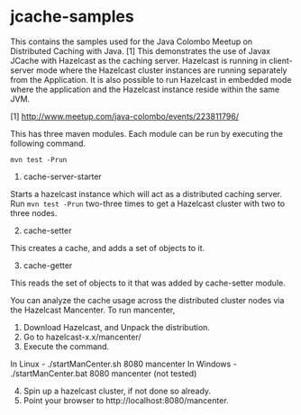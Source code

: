 # jcache-samples
This contains the samples used for the Java Colombo Meetup on Distributed Caching with Java. [1]
This demonstrates the use of Javax JCache with Hazelcast as the caching server. Hazelcast is running
in client-server mode where the Hazelcast cluster instances are running separately from the Application.
It is also possible to run Hazelcast in embedded mode where the application and the Hazelcast instance 
reside within the same JVM.

[1] http://www.meetup.com/java-colombo/events/223811796/

This has three maven modules. Each module can be run by executing the following command.

`mvn test -Prun`

1. cache-server-starter

Starts a hazelcast instance which will act as a distributed caching server. Run `mvn test -Prun` two-three times 
to get a Hazelcast cluster with two to three nodes.

2. cache-setter

This creates a cache, and adds a set of objects to it.

3. cache-getter

This reads the set of objects to it that was added by cache-setter module.

You can analyze the cache usage across the distributed cluster nodes via the Hazelcast Mancenter.
To run mancenter,

1. Download Hazelcast, and Unpack the distribution.
2. Go to hazelcast-x.x/mancenter/
3. Execute the command.

In Linux - ./startManCenter.sh 8080 mancenter
In Windows - ./startManCenter.bat 8080 mancenter (not tested)

4. Spin up a hazelcast cluster, if not done so already.
5. Point your browser to http://localhost:8080/mancenter.
